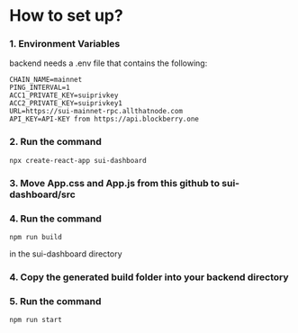 # How to set up?

### 1. Environment Variables
backend needs a .env file that contains the following:

```
CHAIN_NAME=mainnet
PING_INTERVAL=1
ACC1_PRIVATE_KEY=suiprivkey
ACC2_PRIVATE_KEY=suiprivkey1
URL=https://sui-mainnet-rpc.allthatnode.com
API_KEY=API-KEY from https://api.blockberry.one
```

### 2. Run the command

```
npx create-react-app sui-dashboard
```

### 3. Move App.css and App.js from this github to sui-dashboard/src

### 4. Run the command

```
npm run build
```
in the sui-dashboard directory

### 4. Copy the generated build folder into your backend directory

### 5. Run the command

```
npm run start
```
